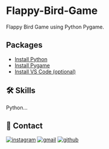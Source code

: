 
# Flappy-Bird-Game

Flappy Bird Game using Python Pygame.


## Packages

 - [Install Python](https://www.python.org/)
 - [Install Pygame](https://pypi.org/project/pygame/)
 - [Install VS Code (optional)](https://code.visualstudio.com/)


## 🛠 Skills
Python...


## 🔗 Contact
[![instagram](https://img.shields.io/badge/Instagram-E4405F?style=for-the-badge&logo=instagram&logoColor=white)](https://www.instagram.com/rasalkp__k/)
[![gmail](https://img.shields.io/badge/Gmail-D14836?style=for-the-badge&logo=gmail&logoColor=white)](rasalkpofficial66@gmail.com)
[![github](https://img.shields.io/badge/GitHub-100000?style=for-the-badge&logo=github&logoColor=white)](https://www.linkedin.com/)

